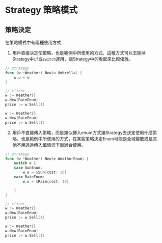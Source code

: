 # Strategy 策略模式

## 策略決定

在策略模式中有兩種使用方式

1. 用戶直接決定使策略，也是範例中所使用的方式，這種方式可以去除掉Strategy中`if`或`switch`運用，讓Strategy中的看起來比較優雅。

```go
// strategy
func (w *Weather) New(u Umbrella) {
	w.u = u
}

// client
w := Weather{}
w.New(RainEnum)
price := w.Sell(1)

w := Weather{}
w.New(RainEnum)
price := w.Sell(1)
```

2. 用戶不直接傳入策略，而是類似傳入enum方式讓Strategy去決定使用什麼策略，也是範例中所使用的方式，在某些策略決定Enum可能是全域變數或是其他不用透過傳入值情況下很適合使用。

```go
// strategy
func (w *Weather) New(e WeatherEnum) {
	switch e {
	case SunEnum:
		w.u = &Sun{cost: 10}
	case RainEnum:
		w.u = &Rain{cost: 10}

	}
}

// client
w := Weather{}
w.New(RainEnum)
price := w.Sell(1)

w := Weather{}
w.New(RainEnum)
price := w.Sell(1)
```